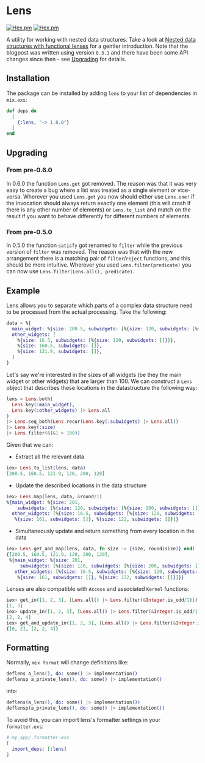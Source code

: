 # Lens

[![Hex.pm](http://img.shields.io/hexpm/v/lens.svg)](https://hex.pm/packages/lens) [![Hex.pm](http://img.shields.io/hexpm/dt/lens.svg)](https://hex.pm/packages/lens)

A utility for working with nested data structures. Take a look at
[Nested data structures with functional lenses](https://yapee.svbtle.com/nested-data-structures-with-lens)
for a gentler introduction. Note that the blogpost was written using version `0.3.1` and there have been some API
changes since then - see [Upgrading](#upgrading) for details.

## Installation

The package can be installed by adding `lens` to your list of dependencies in `mix.exs`:

```elixir
def deps do
  [
    {:lens, "~> 1.0.0"}
  ]
end
```

## Upgrading

### From pre-0.6.0

In 0.6.0 the function `Lens.get` got removed. The reason was that it was very easy to create a bug where a list was
treated as a single element or vice-versa. Wherever you used `Lens.get` you now should either use `Lens.one!` if the
invocation should always return exactly one element (this will crash if there is any other number of elements) or
`Lens.to_list` and match on the result if you want to behave differently for different numbers of elements.

### From pre-0.5.0

In 0.5.0 the function `satisfy` got renamed to `filter` while the previous version of `filter` was removed. The reason
was that with the new arrangement there is a matching pair of `filter`/`reject` functions, and this should be more
intuitive. Wherever you used `Lens.filter(predicate)` you can now use `Lens.filter(Lens.all(), predicate)`.

## Example

Lens allows you to separate which parts of a complex data structure need to be processed from the actual
processing. Take the following:

```elixir
data = %{
  main_widget: %{size: 200.5, subwidgets: [%{size: 120, subwidgets: [%{size: 200, subwidgets: []}]}]},
  other_widgets: [
    %{size: 16.5, subwidgets: [%{size: 120, subwidgets: []}]},
    %{size: 160.5, subwidgets: []},
    %{size: 121.9, subwidgets: []},
  ]
}
```

Let's say we're interested in the sizes of all widgets (be they the main widget or other widgets) that are larger than 100.
We can construct a `Lens` object that describes these locations in the datastructure the following way:

```elixir
lens = Lens.both(
  Lens.key(:main_widget),
  Lens.key(:other_widgets) |> Lens.all
)
|> Lens.seq_both(Lens.recur(Lens.key(:subwidgets) |> Lens.all))
|> Lens.key(:size)
|> Lens.filter(&(&1 > 100))
```

Given that we can:

* Extract all the relevant data

```elixir
iex> Lens.to_list(lens, data)
[200.5, 160.5, 121.9, 120, 200, 120]
```

* Update the described locations in the data structure

```elixir
iex> Lens.map(lens, data, &round/1)
%{main_widget: %{size: 201,
    subwidgets: [%{size: 120, subwidgets: [%{size: 200, subwidgets: []}]}]},
  other_widgets: [%{size: 16.5, subwidgets: [%{size: 120, subwidgets: []}]},
   %{size: 161, subwidgets: []}, %{size: 122, subwidgets: []}]}
```

* Simultaneously update and return something from every location in the data

```elixir
iex> Lens.get_and_map(lens, data, fn size -> {size, round(size)} end)
{[200.5, 160.5, 121.9, 120, 200, 120],
 %{main_widget: %{size: 201,
     subwidgets: [%{size: 120, subwidgets: [%{size: 200, subwidgets: []}]}]},
   other_widgets: [%{size: 16.5, subwidgets: [%{size: 120, subwidgets: []}]},
    %{size: 161, subwidgets: []}, %{size: 122, subwidgets: []}]}}
```

Lenses are also compatible with `Access` and associated `Kernel` functions:

```elixir
iex> get_in([1, 2, 3], [Lens.all() |> Lens.filter(&Integer.is_odd/1)])
[1, 3]
iex> update_in([1, 2, 3], [Lens.all() |> Lens.filter(&Integer.is_odd/1)], fn x -> x + 1 end)
[2, 2, 4]
iex> get_and_update_in([1, 2, 3], [Lens.all() |> Lens.filter(&Integer.is_odd/1)], fn x -> {x - 1, x + 1} end)
{[0, 2], [2, 2, 4]}
```

## Formatting

Normally, `mix format` will change definitions like:

```elixir
deflens a_lens(), do: some() |> implementation()
deflensp a_private_lens(), do: some() |> implementation()
```

into:

```elixir
deflens(a_lens(), do: some() |> implementation())
deflensp(a_private_lens(), do: some() |> implementation())
```

To avoid this, you can import lens's formatter settings in your `formatter.exs`:

```elixir
# my_app/.formatter.exs
[
  import_deps: [:lens]
]
```
